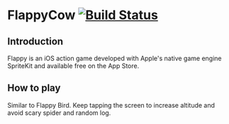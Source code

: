 # FlappyCow  [![Build Status](https://travis-ci.org/aromajoin/jp-shipping-rate.svg?branch=master)](https://travis-ci.org/aromajoin/jp-shipping-rate)

## Introduction

Flappy is an iOS action game developed with Apple's native game engine SpriteKit and available free on the App Store. 

## How to play
Similar to Flappy Bird. Keep tapping the screen to increase altitude and avoid scary spider and random log.
